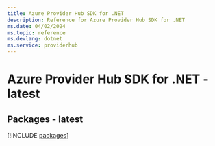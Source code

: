 ```yaml
---
title: Azure Provider Hub SDK for .NET
description: Reference for Azure Provider Hub SDK for .NET
ms.date: 04/02/2024
ms.topic: reference
ms.devlang: dotnet
ms.service: providerhub
---
```

# Azure Provider Hub SDK for .NET - latest
## Packages - latest
[!INCLUDE [packages](provider-hub-index.md)]